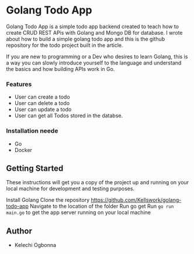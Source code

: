 # Golang Todo App

Golang Todo App is a simple todo app backend created to teach how to create CRUD REST APis with Golang and Mongo DB for database. I wrote about how to build a simple golang todo app and this is the github repository for the todo project built in the article.

If you are new to programming or a Dev who desires to learn Golang, this is a way you can slowly introduce yourself to the language and understand the basics and how building APIs work in Go.

### Features

- User can create a todo
- User can delete a todo
- User can update a todo
- User can get all Todos stored in the databse.


### Installation neede
- Go
- Docker

## Getting Started
These instructions will get you a copy of the project up and running on your local machine for development and testing purposes.

Install Golang
Clone the repository https://github.com/Kellswork/golang-todo-app
Navigate to the location of the folder
Run go get
Run `go run main.go`  to get the app server running on your local machine


## Author
- Kelechi Ogbonna
